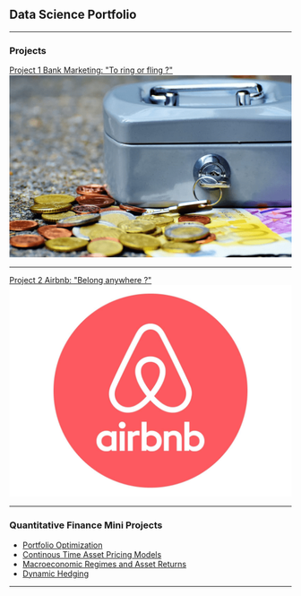 ## Data Science Portfolio

---

### Projects

[Project 1 Bank Marketing: "To ring or fling ?"](/page2)
<img src="images/term-deposit-rates-min.png?raw=true"/>

---
[Project 2 Airbnb: "Belong anywhere ?"](/sample_page)
<img src="images/airbnb-logo-png-airbnb-logo-1600.jpg?raw=true"/>

---


### Quantitative Finance Mini Projects

- [Portfolio Optimization](https://github.com/rgitari/Finance/blob/master/Portfolio%20Optimization.R)
- [Continous Time Asset Pricing Models](https://github.com/rgitari/Finance/blob/master/Asset%20Pricing%20Models.R)
- [Macroeconomic Regimes and Asset Returns](https://github.com/rgitari/Finance/blob/master/All%20Weather%20Portfolio.R)
- [Dynamic Hedging](https://github.com/rgitari/Finance/blob/master/Dynamic%20Hedging.R)


---





